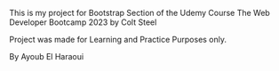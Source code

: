 This is my project for Bootstrap Section of the Udemy Course The Web Developer Bootcamp 2023 by Colt Steel

Project was made for Learning and Practice Purposes only.

By Ayoub El Haraoui
